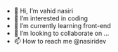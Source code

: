 - 👋 Hi, I’m vahid nasiri
- 👀 I’m interested in coding
- 🌱 I’m currently learning front-end
- 💞️ I’m looking to collaborate on ...
- 📫 How to reach me @nasiridev
